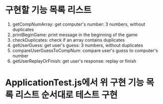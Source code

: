 # 구현할 기능 목록 리스트
1. getCompNumArray:           get computer's number: 3 numbers, without duplicates
2. printBeginGame:            print message in the beginning of the game
3. checkDuplicates:           check if an array contains duplicates
4. getUserGuess:              get user's guess: 3 numbers, without duplicates
5. compareUserGuessToCompNum: compare user's guess to computer's number
6. getUserReplayOrFinish:     get user's response: replay or finish

# ApplicationTest.js에서 위 구현 기능 목록 리스트 순서대로 테스트 구현